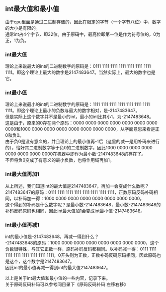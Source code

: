 ## int最大值和最小值
由于cpu里面是通过二进制存储的，因此在限定的字节（一个字节八位）中，数字的大小是有限的。   
通常int占4个字节，即32位。由于原码中，最高位即第一位是作为符号位的，0为正，1为负。   
### int最大值
理论上来说最大的int的二进制数字的原码是：0111 1111 1111 1111 1111 1111 1111 1111。即这个理论上最大的数字是2147483647。当然实际上，最大的数字也是它。    
### int最小值
理论上来说最小的int的二进制数字的原码是：1111 1111 1111 1111 1111 1111 1111 1111。即这个理论上最小的负数与最大的数字相对，是-2147483647。   
但是实际上这个数字并不是最小的int，最小的int比其小1，为-2147483648。   
这是由于，原来的0存在两个原码：0000 0000 0000 0000 0000 0000 0000 0000和1000 0000 0000 0000 0000 0000 0000 0000，从字面意思来看是正0和负0。   
由于负0是没有意义的，并且理论上的最小值再-1后（这里的减一是用补码来进行的），恰好其二进制数字等于负0的二进制数字，因此1000 0000 0000 0000 0000 0000 0000 0000在机器中即作为最小数-2147483648的存在了。   
不但将负0变成了有意义的最小负数，也将作用域再加1。  
### int最大值再加1
从上所述，我们知道int的最大值是2147483647，再加一会变成什么数呢？   
2147483647的原码：0111 1111 1111 1111 1111 1111 1111 1111，正数原码反码补码相同，以补码加一得：1000 0000 0000 0000 0000 0000 0000 0000。   
这个得到的补码是什么数字呢？是最小数-2147483648，最小数-2147483648的补码反码原码也相同，因此int最大值加1会变成int最小值-2147483648。   
### int最小值再减1
int的最小值是-2147483648，再减一得到什么？   
-2147483648的原码：1000 0000 0000 0000 0000 0000 0000 0000，这个负数很特殊，与其它正数一样，原码补码反码都相同。以补码减一得：0111 1111 1111 1111 1111 1111 1111 1111，0开头则为正数，正数补码反码原码相同，因此原码也是这个，这个数字是2147483647。    
因此int的最小值再减一得到int的最大值2147483647。 
    
以上是关于int最大值和最小值的一些内容，记录下来。   
关于原码反码补码可以参考同目录下《原码反码补码 左移右移》     
